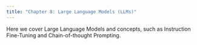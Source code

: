 ```yaml
---
title: "Chapter 8: Large Language Models (LLMs)"
---
```


Here we cover Large Language Models and concepts, such as Instruction Fine-Tuning and Chain-of-thought Prompting. 
